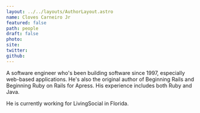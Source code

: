 ```yaml
---
layout: ../../layouts/AuthorLayout.astro
name: Cloves Carneiro Jr
featured: false
path: people
draft: false
photo: 
site: 
twitter: 
github: 
---
```


A software engineer who's been building software since 1997, especially web-based applications. He's also the original author of Beginning Rails and Beginning Ruby on Rails for Apress.  His experience includes both Ruby and Java.

He is currently working for LivingSocial in Florida.